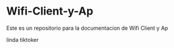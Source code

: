 # Wifi-Client-y-Ap
Este es un repositorio para la documentacion de Wifi Client y Ap

linda tiktoker
